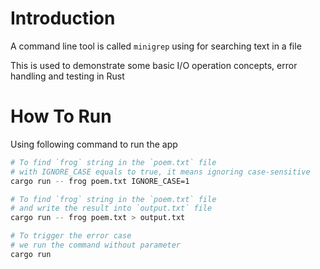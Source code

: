 # Introduction

A command line tool is called `minigrep` using for searching text in a file

This is used to demonstrate some basic I/O operation concepts, error handling and testing in Rust

# How To Run

Using following command to run the app

```bash
# To find `frog` string in the `poem.txt` file
# with IGNORE_CASE equals to true, it means ignoring case-sensitive
cargo run -- frog poem.txt IGNORE_CASE=1

# To find `frog` string in the `poem.txt` file
# and write the result into `output.txt` file
cargo run -- frog poem.txt > output.txt

# To trigger the error case
# we run the command without parameter
cargo run
```
